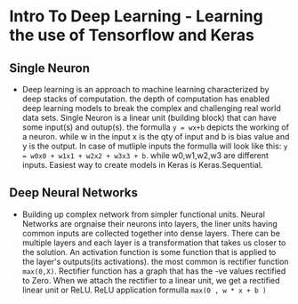 # Intro To Deep Learning - Learning the use of Tensorflow and Keras

## Single Neuron 
- Deep learning is an approach to machine learning characterized by deep stacks of computation. the depth of computation has enabled deep learning models to break the complex and challenging real world data sets. Single Neuron is a linear unit (building block) that can have some input(s) and outup(s). the formulla `y = wx+b` depicts the working of a neuron. while w in the input x is the qty of input and b is bias value and y is the output. In case of mutliple inputs the formulla will look like this: `y = w0x0 + w1x1 + w2x2 + w3x3 + b`. while w0,w1,w2,w3 are different inputs.  Easiest way to create models in Keras is Keras.Sequential. 

## Deep Neural Networks 
- Building up complex network from simpler functional units. Neural Networks are orgnaise their neurons into layers, the liner units having common inputs are collected together into dense layers. There can be multiple layers and each layer is a transformation that takes us closer to the solution. An activation function is some function that is applied to the layer's outputs(its activations). the most common is rectifier function `max(0,X)`. Rectifier function has a graph that has the -ve values rectified to Zero. When we attach the rectifier to a linear unit, we get a rectified linear unit or ReLU. ReLU application formulla `max(0 , w * x + b )`

